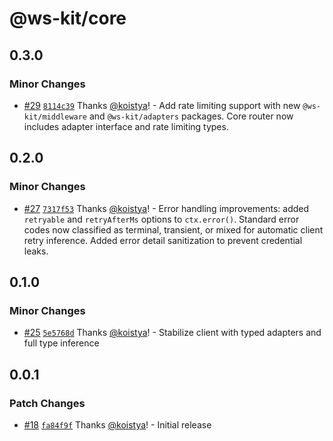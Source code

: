 # @ws-kit/core

## 0.3.0

### Minor Changes

- [#29](https://github.com/kriasoft/ws-kit/pull/29) [`8114c39`](https://github.com/kriasoft/ws-kit/commit/8114c39f3c46d788cc9b41698f3af08db9bcf3bb) Thanks [@koistya](https://github.com/koistya)! - Add rate limiting support with new `@ws-kit/middleware` and `@ws-kit/adapters` packages. Core router now includes adapter interface and rate limiting types.

## 0.2.0

### Minor Changes

- [#27](https://github.com/kriasoft/ws-kit/pull/27) [`7317f53`](https://github.com/kriasoft/ws-kit/commit/7317f5381cc2b03fe42bff32e9aad24da0db3f36) Thanks [@koistya](https://github.com/koistya)! - Error handling improvements: added `retryable` and `retryAfterMs` options to `ctx.error()`. Standard error codes now classified as terminal, transient, or mixed for automatic client retry inference. Added error detail sanitization to prevent credential leaks.

## 0.1.0

### Minor Changes

- [#25](https://github.com/kriasoft/ws-kit/pull/25) [`5e5768d`](https://github.com/kriasoft/ws-kit/commit/5e5768dbe734924c1dd02a1d8fae4df7a7d98d8f) Thanks [@koistya](https://github.com/koistya)! - Stabilize client with typed adapters and full type inference

## 0.0.1

### Patch Changes

- [#18](https://github.com/kriasoft/ws-kit/pull/18) [`fa84f9f`](https://github.com/kriasoft/ws-kit/commit/fa84f9fe5c1f05fbd3f2dd6ee303023bade86642) Thanks [@koistya](https://github.com/koistya)! - Initial release
